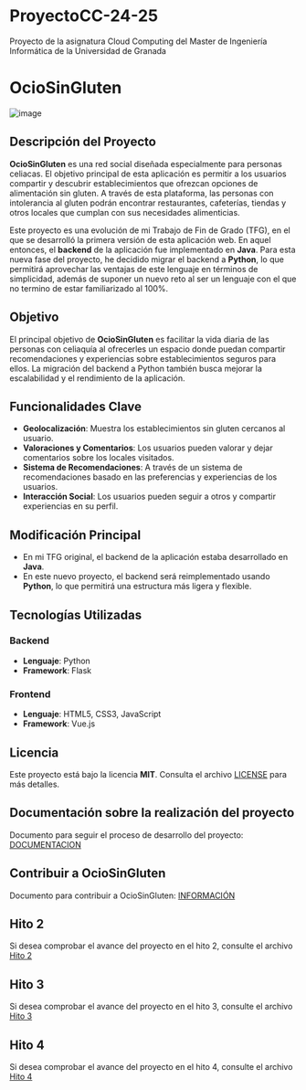 # ProyectoCC-24-25
Proyecto de la asignatura Cloud Computing del Master de Ingeniería Informática de la Universidad de Granada

# OcioSinGluten 
![image](https://github.com/user-attachments/assets/fc33a77b-1e60-4670-b005-ccaed8260525)

## Descripción del Proyecto

**OcioSinGluten** es una red social diseñada especialmente para personas celiacas. El objetivo principal de esta aplicación es permitir a los usuarios compartir y descubrir establecimientos que ofrezcan opciones de alimentación sin gluten. A través de esta plataforma, las personas con intolerancia al gluten podrán encontrar restaurantes, cafeterías, tiendas y otros locales que cumplan con sus necesidades alimenticias.

Este proyecto es una evolución de mi Trabajo de Fin de Grado (TFG), en el que se desarrolló la primera versión de esta aplicación web. En aquel entonces, el **backend** de la aplicación fue implementado en **Java**. Para esta nueva fase del proyecto, he decidido migrar el backend a **Python**, lo que permitirá aprovechar las ventajas de este lenguaje en términos de simplicidad, además de suponer un nuevo reto al ser un lenguaje con el que no termino de estar familiarizado al 100%.

## Objetivo

El principal objetivo de **OcioSinGluten** es facilitar la vida diaria de las personas con celiaquía al ofrecerles un espacio donde puedan compartir recomendaciones y experiencias sobre establecimientos seguros para ellos. La migración del backend a Python también busca mejorar la escalabilidad y el rendimiento de la aplicación.

## Funcionalidades Clave

- **Geolocalización**: Muestra los establecimientos sin gluten cercanos al usuario.
- **Valoraciones y Comentarios**: Los usuarios pueden valorar y dejar comentarios sobre los locales visitados.
- **Sistema de Recomendaciones**: A través de un sistema de recomendaciones basado en las preferencias y experiencias de los usuarios.
- **Interacción Social**: Los usuarios pueden seguir a otros y compartir experiencias en su perfil.
  
## Modificación Principal

- En mi TFG original, el backend de la aplicación estaba desarrollado en **Java**.
- En este nuevo proyecto, el backend será reimplementado usando **Python**, lo que permitirá una estructura más ligera y flexible.

## Tecnologías Utilizadas

### Backend
- **Lenguaje**: Python
- **Framework**: Flask 

### Frontend
- **Lenguaje**: HTML5, CSS3, JavaScript
- **Framework**: Vue.js

## Licencia
Este proyecto está bajo la licencia **MIT**. Consulta el archivo [LICENSE](./LICENSE) para más detalles.

## Documentación sobre la realización del proyecto
Documento para seguir el proceso de desarrollo del proyecto: [DOCUMENTACION](./DOCUMENTACION.md)

## Contribuir a OcioSinGluten
Documento para contribuir a OcioSinGluten: [INFORMACIÓN](./INFORMACION.md)

## Hito 2

Si desea comprobar el avance del proyecto en el hito 2, consulte el archivo [Hito 2](Hitos/Hito2-IC.md)

## Hito 3

Si desea comprobar el avance del proyecto en el hito 3, consulte el archivo [Hito 3](Hitos/Hito3.md)

## Hito 4

Si desea comprobar el avance del proyecto en el hito 4, consulte el archivo [Hito 4](Hitos/Hito4.md)
